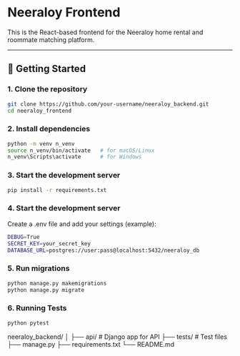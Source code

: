 
# Neeraloy Frontend

This is the React-based frontend for the Neeraloy home rental and roommate matching platform.

---

## 🚀 Getting Started

### 1. Clone the repository

```bash
git clone https://github.com/your-username/neeraloy_backend.git
cd neeraloy_frontend
```

### 2. Install dependencies

```bash
python -m venv n_venv
source n_venv/bin/activate   # for macOS/Linux
n_venv\Scripts\activate      # for Windows
```

### 3. Start the development server

```bash
pip install -r requirements.txt
```

### 4. Start the development server

Create a .env file and add your settings (example):
```bash
DEBUG=True
SECRET_KEY=your_secret_key
DATABASE_URL=postgres://user:pass@localhost:5432/neeraloy_db
```

### 5. Run migrations

```bash
python manage.py makemigrations
python manage.py migrate
```

### 6. Running Tests

```bash
python pytest
```

neeraloy_backend/
│
├── api/                # Django app for API
├── tests/              # Test files
├── manage.py
├── requirements.txt
└── README.md